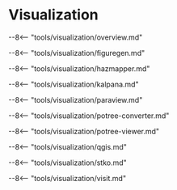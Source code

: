 # Visualization

--8<-- "tools/visualization/overview.md"

--8<-- "tools/visualization/figuregen.md"

--8<-- "tools/visualization/hazmapper.md"

--8<-- "tools/visualization/kalpana.md"

--8<-- "tools/visualization/paraview.md"

--8<-- "tools/visualization/potree-converter.md"

--8<-- "tools/visualization/potree-viewer.md"

--8<-- "tools/visualization/qgis.md"

--8<-- "tools/visualization/stko.md"

--8<-- "tools/visualization/visit.md"
